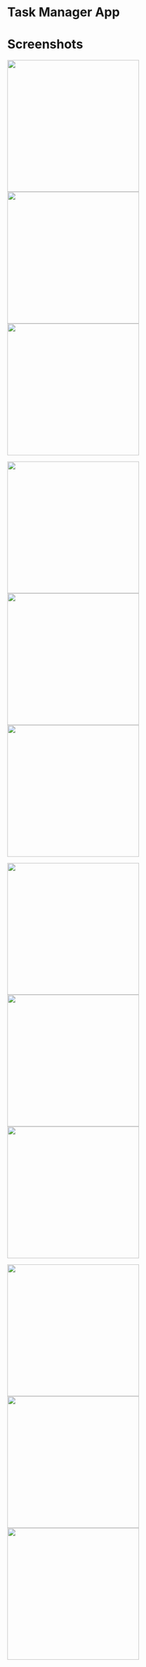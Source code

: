 # Task Manager App

# Screenshots

<p float="left">
  <img src="https://github.com/anupomm/flutter-task-manager/assets/95094496/7398801a-f1a2-4563-b272-439ca615ee93" width="300" />
  <img src="https://github.com/anupomm/flutter-task-manager/assets/95094496/b4a52df6-479b-4378-9d57-139d25596f8f" width="300" /> 
    <img src="https://github.com/anupomm/flutter-task-manager/assets/95094496/cfb30b43-bfe5-462e-a02a-8c52f57fbdeb" width="300" />
</p>

<p float="left">
  <img src="https://github.com/anupomm/flutter-task-manager/assets/95094496/2b73f4df-339c-4d00-ab0b-1faf89996c03" width="300" /> 
  <img src="https://github.com/anupomm/flutter-task-manager/assets/95094496/ced2fead-78ea-44c2-820f-ae525ce2d7f0" width="300" />
  <img src="https://github.com/anupomm/flutter-task-manager/assets/95094496/3f1d1e4b-18d8-40d3-8612-722f303a023d" width="300" /> 
</p>
<p float="left">
  <img src="https://github.com/anupomm/flutter-task-manager/assets/95094496/5cdad9c8-c2e3-48aa-ae13-cafe32e6aa56" width="300" />
  <img src="https://github.com/anupomm/flutter-task-manager/assets/95094496/36e551cd-46c4-4c31-9727-9f658c064413" width="300" /> 
  <img src="https://github.com/anupomm/flutter-task-manager/assets/95094496/278421cc-606c-409c-aaf4-eca7de6a7ed3" width="300" />
</p>
<p float="left">
   <img src="https://github.com/anupomm/flutter-task-manager/assets/95094496/59b4972d-5112-4806-bb27-99091b67f706" width="300" /> 
  <img src="https://github.com/anupomm/flutter-task-manager/assets/95094496/aa56ae31-ecac-46b9-b5c4-9ac7c22247af" width="300" />
  <img src="https://github.com/anupomm/flutter-task-manager/assets/95094496/86abaad8-3a58-43cd-aa86-6f42d35ef8ba" width="300" /> 
</p>
